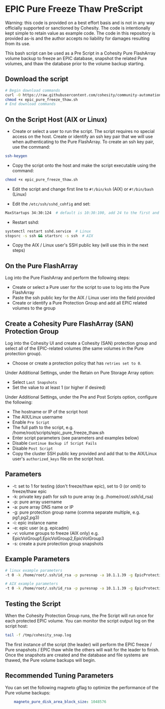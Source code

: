 # EPIC Pure Freeze Thaw PreScript

Warning: this code is provided on a best effort basis and is not in any way officially supported or sanctioned by Cohesity. The code is intentionally kept simple to retain value as example code. The code in this repository is provided as-is and the author accepts no liability for damages resulting from its use.

This bash script can be used as a Pre Script in a Cohesity Pure FlashArray volume backup to freeze an EPIC database, snapshot the related Pure volumes, and thaw the database prior to the volume backup starting.

## Download the script

```bash
# Begin download commands
curl -O https://raw.githubusercontent.com/cohesity/community-automation-samples/main/bash/epic_pure_freeze_thaw/epic_pure_freeze_thaw.sh
chmod +x epic_pure_freeze_thaw.sh
# End download commands
```

## On the Script Host (AIX or Linux)

* Create or select a user to run the script. The script requires no special access on the host. Create or identify an ssh key pair that we will use when authenticating to the Pure FlashArray. To create an ssh key pair, use the command:

```bash
ssh-keygen
```

* Copy the script onto the host and make the script executable using the command:

```bash
chmod +x epic_pure_freeze_thaw.sh
```

* Edit the script and change first line to `#!/bin/ksh` (AIX) or `#!/bin/bash` (Linux)

* Edit the `/etc/ssh/sshd_cohfig` and set:

```bash
MaxStartups 34:30:124  # default is 10:30:100, add 24 to the first and last numbers
```

* Restart sshd:

```bash
systemctl restart sshd.service  # Linux
stopsrc -s ssh && startsrc -s ssh  # AIX
```

* Copy the AIX / Linux user's SSH public key (will use this in the next steps)

## On the Pure FlashArray

Log into the Pure FlashArray and perform the following steps:

* Create or select a Pure user for the script to use to log into the Pure FlashArray
* Paste the ssh public key for the AIX / Linux user into the field provided
* Create or identify a Pure Protection Group and add all EPIC related volumes to the group

## Create a Cohesity Pure FlashArray (SAN) Protection Group

Log into the Cohesity UI and create a Cohesity (SAN) protection group and select all of the EPIC-related volumes (the same volumes in the Pure protection group).

* Choose or create a protection policy that has `retries set to 0`.

Under Additional Settings, under the Retain on Pure Storage Array option:

* Select `Last Snapshots`
* Set the value to at least 1 (or higher if desired)

Under Additional Settings, under the Pre and Post Scripts option, configure the following:

* The hostname or IP of the script host
* The AIX/Linux username
* Enable `Pre Script`
* The full path to the script, e.g. /home/root/scripts/epic_pure_freeze_thaw.sh
* Enter script parameters (see parameters and examples below)
* Disable `Continue Backup if Script Fails`
* Disable `Post Script`
* Copy the cluster SSH public key provided and add that to the AIX/Linux user's `authorized_keys` file on the script host.

## Parameters

* -t: set to 1 for testing (don't freeze/thaw epic), set to 0 (or omit) to freeze/thaw epic
* -k: private key path for ssh to pure array (e.g. /home/root/.ssh/id_rsa)
* -p: pure array username
* -a: pure array DNS name or IP
* -g: pure protection group name (comma separate multiple, e.g. pg1,pg2,pg3)
* -i: epic instance name
* -e: epic user (e.g. epicadm)
* -v: volume groups to freeze (AIX only) e.g. EpicVolGroup1,EpicVolGroup2,EpicVolGroup3
* -s: create a pure protection group snapshots

## Example Parameters

```bash
# linux example parameters
-t 0 -k /home/root/.ssh/id_rsa -p puresnap -a 10.1.1.39 -g EpicProtectionGroup26 -i prod -e epicadm -s

# AIX example parameters
-t 0 -k /home/root/.ssh/id_rsa -p puresnap -a 10.1.1.39 -g EpicProtectionGroup26 -i prod -e epicadm -v EpicVolGroup1,EpicVolGroup2,EpicVolGroup3 -s
```

## Testing the Script

When the Cohesity Protection Group runs, the Pre Script will run once for each protected EPIC volume. You can monitor the script output log on the script host:

```bash
tail -f /tmp/cohesity_snap.log
```

The first instance of the script (the leader) will perform the EPIC freeze / Pure snapshots / EPIC thaw while the others will wait for the leader to finish. Once the snapshots are created and the database and file systems are thawed, the Pure volume backups will begin.

## Recommended Tuning Parameters

You can set the following magneto gflag to optimize the performance of the Pure volume backups:

```yaml
    magneto_pure_disk_area_block_size: 1048576
```
